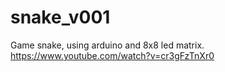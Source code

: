 # snake_v001
Game snake, using arduino and 8x8 led matrix. https://www.youtube.com/watch?v=cr3gFzTnXr0
